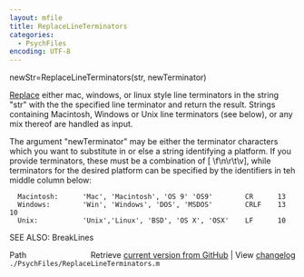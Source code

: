 ```yaml
---
layout: mfile
title: ReplaceLineTerminators
categories:
  - PsychFiles
encoding: UTF-8
---
```


newStr=ReplaceLineTerminators(str, newTerminator)

[Replace](/docs/Replace) either mac, windows, or linux style line terminators in the
string "str" with the the specified line terminator and return the
result. Strings containing Macintosh, Windows or Unix line terminators
(see below), or any mix thereof are handled as input.

The argument "newTerminator" may be either the terminator characters
which you want to substitute in or else a string identifying a
platform. If you provide terminators, these must be a combination of [
\\f\\n\\r\\t\\v], while terminators for the desired platform can be specified
by the identifiers in teh middle column below:

      Macintosh:      'Mac', 'Macintosh', 'OS 9' 'OS9'        CR      13
      Windows:        'Win', 'Windows', 'DOS', 'MSDOS'        CRLF    13 10
      Unix:           'Unix','Linux', 'BSD', 'OS X', 'OSX'    LF      10

SEE ALSO: BreakLines


<div class="code_header" style="text-align:right;">
  <span style="float:left;">Path&nbsp;&nbsp;</span> <span class="counter">Retrieve <a href=
  "https://raw.github.com/Psychtoolbox-3/Psychtoolbox-3/beta/./PsychFiles/ReplaceLineTerminators.m">current version from GitHub</a> | View <a href=
  "https://github.com/Psychtoolbox-3/Psychtoolbox-3/commits/beta/./PsychFiles/ReplaceLineTerminators.m">changelog</a></span>
</div>
<div class="code">
  <code>./PsychFiles/ReplaceLineTerminators.m</code>
</div>
